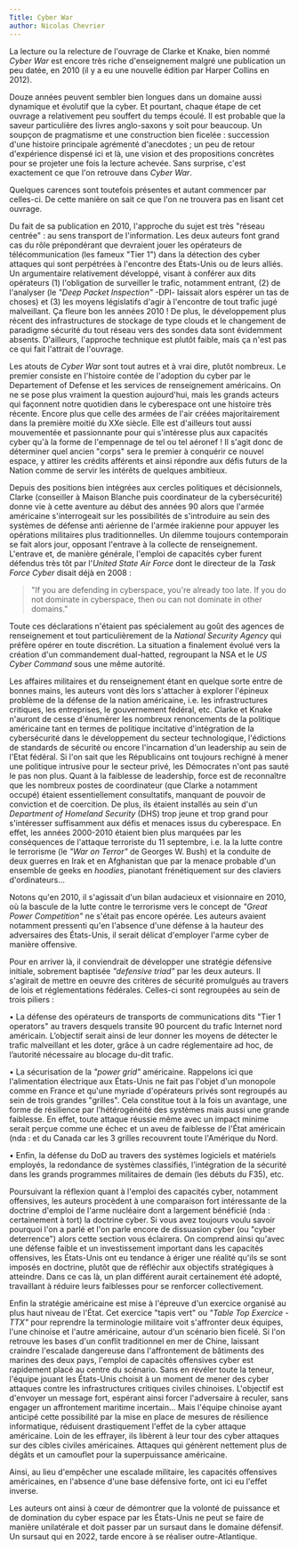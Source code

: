 ```yaml
---
Title: Cyber War
author: Nicolas Chevrier
---
```

La lecture ou la relecture de l'ouvrage de Clarke
et Knake, bien nommé *Cyber War* est encore très riche d'enseignement
malgré une publication un peu datée, en 2010 (il y a eu une nouvelle
édition par Harper Collins en 2012).

Douze années peuvent sembler bien longues dans un domaine aussi
dynamique et évolutif que la cyber. Et pourtant, chaque étape de cet
ouvrage a relativement peu souffert du temps écoulé. Il est probable que
la saveur particulière des livres anglo-saxons y soit pour beaucoup. Un
soupçon de pragmatisme et une construction bien ficelée : succession
d'une histoire principale agrémenté d'anecdotes ; un peu de retour
d'expérience dispensé ici et là, une vision et des propositions
concrètes pour se projeter une fois la lecture achevée. Sans surprise,
c'est exactement ce que l'on retrouve dans *Cyber War*.

Quelques carences sont toutefois présentes et autant commencer par
celles-ci. De cette manière on sait ce que l'on ne trouvera pas en
lisant cet ouvrage.

Du fait de sa publication en 2010, l'approche du sujet est très "réseau
centrée" : au sens transport de l'information. Les deux auteurs font
grand cas du rôle prépondérant que devraient jouer les opérateurs de
télécommunication (les fameux "Tier 1") dans la détection des cyber
attaques qui sont perpétrées à l'encontre des États-Unis ou de leurs
alliés. Un argumentaire relativement développé, visant à conférer aux
dits opérateurs (1) l'obligation de surveiller le trafic, notamment
entrant, (2) de l'analyser (le *"Deep Packet Inspection"* -DPI- laissait
alors espérer un tas de choses) et (3) les moyens législatifs d'agir à
l'encontre de tout trafic jugé malveillant. Ça fleure bon les années
2010 ! De plus, le développement plus récent des infrastructures de
stockage de type clouds et le changement de paradigme sécurité du tout
réseau vers des sondes data sont évidemment absents. D'ailleurs,
l'approche technique est plutôt faible, mais ça n'est pas ce qui fait
l'attrait de l'ouvrage.

Les atouts de *Cyber War* sont tout autres et à vrai dire, plutôt
nombreux. Le premier consiste en l'histoire contée de l'adoption du
cyber par le Departement of Defense et les services de renseignement
américains. On ne se pose plus vraiment la question aujourd'hui, mais
les grands acteurs qui façonnent notre quotidien dans le cyberespace ont
une histoire très récente. Encore plus que celle des armées de l'air
créées majoritairement dans la première moitié du XXe siècle. Elle est
d'ailleurs tout aussi mouvementée et passionnante pour qui s'intéresse
plus aux capacités cyber qu'à la forme de l'empennage de tel ou tel
aéronef ! Il s'agit donc de déterminer quel ancien "corps" sera le
premier à conquérir ce nouvel espace, y attirer les crédits afférents et
ainsi répondre aux défis futurs de la Nation comme de servir les
intérêts de quelques ambitieux.

Depuis des positions bien intégrées aux cercles politiques et
décisionnels, Clarke (conseiller à Maison Blanche puis coordinateur de
la cybersécurité) donne vie à cette aventure au début des années 90
alors que l'armée américaine s'interrogeait sur les possibilités de
s'introduire au sein des systèmes de défense anti aérienne de l'armée
irakienne pour appuyer les opérations militaires plus traditionnelles.
Un dilemme toujours contemporain se fait alors jour, opposant l'entrave
à la collecte de renseignement. L'entrave et, de manière générale,
l'emploi de capacités cyber furent défendus très tôt par l'*United State
Air Force* dont le directeur de la *Task Force Cyber* disait déjà en 2008 :
> "If you are defending in cyberspace, you're already too late. If you do
> not dominate in cyberspace, then ou can not dominate in other domains."

Toute ces déclarations n'étaient pas spécialement au goût des agences de
renseignement et tout particulièrement de la *National Security Agency*
qui préfère opérer en toute discrétion. La situation a finalement évolué
vers la création d'un commandement dual-hatted, regroupant la NSA et le
*US Cyber Command* sous une même autorité.

Les affaires militaires et du renseignement étant en quelque sorte entre
de bonnes mains, les auteurs vont dès lors s'attacher à explorer
l'épineux problème de la défense de la nation américaine, i.e. les
infrastructures critiques, les entreprises, le gouvernement fédéral,
etc. Clarke et Knake n'auront de cesse d'énumérer les nombreux
renoncements de la politique américaine tant en termes de politique
incitative d'intégration de la cybersécurité dans le développement du
secteur technologique, l'édictions de standards de sécurité ou encore
l'incarnation d'un leadership au sein de l'Etat fédéral. Si l'on sait
que les Républicains ont toujours rechigné à mener une politique
intrusive pour le secteur privé, les Démocrates n'ont pas sauté le pas
non plus. Quant à la faiblesse de leadership, force est de reconnaître
que les nombreux postes de coordinateur (que Clarke a notamment occupé)
étaient essentiellement consultatifs, manquant de pouvoir de conviction
et de coercition. De plus, ils étaient installés au sein d'un *Department
of Homeland Security* (DHS) trop jeune et trop grand pour s'intéresser
suffisamment aux défis et menaces issus du cyberespace. En effet, les
années 2000-2010 étaient bien plus marquées par les conséquences de
l'attaque terroriste du 11 septembre, i.e. la la lutte contre le
terrorisme (le *"War on Terror"* de Georges W. Bush) et la conduite de
deux guerres en Irak et en Afghanistan que par la menace probable d'un
ensemble de geeks en *hoodies*, pianotant frénétiquement sur des
claviers d'ordinateurs...

Notons qu'en 2010, il s'agissait d'un bilan audacieux et visionnaire en
2010, où la bascule de la lutte contre le terrorisme vers le concept de
*"Great Power Competition"* ne s'était pas encore opérée. Les auteurs
avaient notamment pressenti qu'en l'absence d'une défense à la hauteur
des adversaires des États-Unis, il serait délicat d'employer l'arme
cyber de manière offensive.

Pour en arriver là, il conviendrait de développer une stratégie
défensive initiale, sobrement baptisée *"defensive triad"* par les deux
auteurs. Il s'agirait de mettre en oeuvre des critères de sécurité
promulgués au travers de lois et réglementations fédérales. Celles-ci
sont regroupées au sein de trois piliers :

• La défense des opérateurs de transports de communications dits "Tier 1
operators" au travers desquels transite 90 pourcent du trafic Internet nord américain. L’objectif serait ainsi de leur donner les moyens de détecter le trafic malveillant et les doter, grâce à un cadre réglementaire ad hoc, de l’autorité nécessaire au blocage du-dit trafic.

• La sécurisation de la *"power grid"* américaine. Rappelons ici que
l'alimentation électrique aux États-Unis ne fait pas l'objet d'un
monopole comme en France et qu'une myriade d'opérateurs privés sont
regroupés au sein de trois grandes "grilles". Cela constitue tout à la
fois un avantage, une forme de résilience par l'hétérogénéité des
systèmes mais aussi une grande faiblesse. En effet, toute attaque
réussie même avec un impact minime serait perçue comme une échec et un
aveu de faiblesse de l'État américain (nda : et du Canada car les 3
grilles recouvrent toute l'Amérique du Nord.

• Enfin, la défense du DoD au travers des systèmes logiciels et
matériels employés, la redondance de systèmes classifiés, l'intégration
de la sécurité dans les grands programmes militaires de demain (les
débuts du F35), etc.

Poursuivant la réflexion quant à l'emploi des capacités cyber, notamment
offensives, les auteurs procèdent à une comparaison fort intéressante de
la doctrine d'emploi de l'arme nucléaire dont a largement bénéficié (nda
: certainement à tort) la doctrine cyber. Si vous avez toujours voulu
savoir pourquoi l'on a parlé et l'on parle encore de dissuasion cyber
(ou "cyber deterrence") alors cette section vous éclairera. On comprend
ainsi qu'avec une défense faible et un investissement important dans les
capacités offensives, les États-Unis ont eu tendance à ériger une
réalité qu'ils se sont imposés en doctrine, plutôt que de réfléchir aux
objectifs stratégiques à atteindre. Dans ce cas là, un plan différent
aurait certainement été adopté, travaillant à réduire leurs faiblesses
pour se renforcer collectivement.

Enfin la stratégie américaine est mise à l'épreuve d'un exercice
organisé au plus haut niveau de l'État. Cet exercice "tapis vert" ou
*"Table Top Exercice - TTX"* pour reprendre la terminologie militaire voit
s'affronter deux équipes, l'une chinoise et l'autre américaine, autour
d'un scénario bien ficelé. Si l'on retrouve les bases d'un conflit
traditionnel en mer de Chine, laissant craindre l'escalade dangereuse
dans l'affrontement de bâtiments des marines des deux pays, l'emploi de
capacités offensives cyber est rapidement placé au centre du scénario.
Sans en révéler toute la teneur, l'équipe jouant les États-Unis choisit
à un moment de mener des cyber attaques contre les infrastructures
critiques civiles chinoises. L'objectif est d'envoyer un message fort,
espérant ainsi forcer l'adversaire à reculer, sans engager un
affrontement maritime incertain... Mais l'équipe chinoise ayant anticipé
cette possibilité par la mise en place de mesures de résilience
informatique, réduisent drastiquement l'effet de la cyber attaque
américaine. Loin de les effrayer, ils libèrent à leur tour des cyber
attaques sur des cibles civiles américaines. Attaques qui génèrent
nettement plus de dégâts et un camouflet pour la superpuissance
américaine.

Ainsi, au lieu d'empêcher une escalade militaire, les capacités
offensives américaines, en l'absence d'une base défensive forte, ont ici
eu l'effet inverse.

Les auteurs ont ainsi à cœur de démontrer que la volonté de puissance et
de domination du cyber espace par les États-Unis ne peut se faire de
manière unilatérale et doit passer par un sursaut dans le domaine
défensif. Un sursaut qui en 2022, tarde encore à se réaliser
outre-Atlantique.
